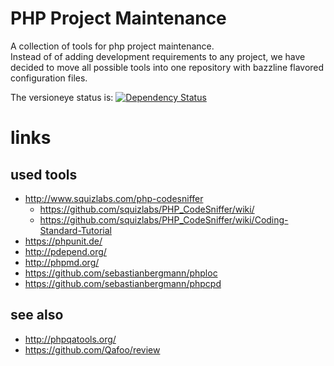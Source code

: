 # PHP Project Maintenance

A collection of tools for php project maintenance.  
Instead of of adding development requirements to any project, we have decided to move all possible tools into one repository with bazzline flavored configuration files.


The versioneye status is:
[![Dependency Status](https://www.versioneye.com/user/projects/55394ead4e5d2e78a200004e/badge.svg?style=flat)](https://www.versioneye.com/user/projects/55394ead4e5d2e78a200004e)

# links

## used tools

* http://www.squizlabs.com/php-codesniffer
    * https://github.com/squizlabs/PHP_CodeSniffer/wiki/
    * https://github.com/squizlabs/PHP_CodeSniffer/wiki/Coding-Standard-Tutorial
* https://phpunit.de/
* http://pdepend.org/
* http://phpmd.org/
* https://github.com/sebastianbergmann/phploc
* https://github.com/sebastianbergmann/phpcpd

## see also

* http://phpqatools.org/
* https://github.com/Qafoo/review
